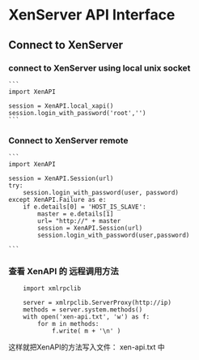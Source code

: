 # XenServer API Interface

## Connect to XenServer

### connect to XenServer using local unix socket

	```
	import XenAPI

	session = XenAPI.local_xapi()
	session.login_with_password('root','')
	```

### Connect to XenServer remote
	```
	import XenAPI

	session = XenAPI.Session(url)
	try:
		session.login_with_password(user, password)
	except XenAPI.Failure as e:
		if e.details[0] = 'HOST_IS_SLAVE':
			master = e.details[1]
			url= "http://" + master
			session = XenAPI.Session(url)
			session.login_with_password(user,password)

	```

### 查看 XenAPI 的 远程调用方法
```
	import xmlrpclib
	
	server = xmlrpclib.ServerProxy(http://ip)
	methods = server.system.methods()
	with open('xen-api.txt', 'w') as f:
		for m in methods:
			f.write( m + '\n' )
```
这样就把XenAPI的方法写入文件： xen-api.txt 中
